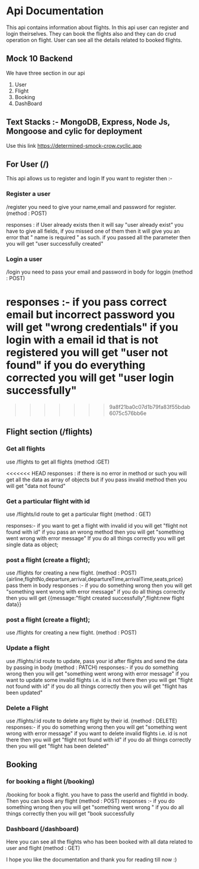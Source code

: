 # Api Documentation
This api contains information about flights. In this api user can register and login theirselves. They can book the flights also and they can do crud operation on flight. User can see all the details related to booked flights.

## Mock 10 Backend
We have three section in our api
1. User
2. Flight
3. Booking
4. DashBoard

## Text Stacks :- MongoDB, Express, Node Js, Mongoose and cylic for deployment

Use this link https://determined-smock-crow.cyclic.app

## For User (/)

This api allows us to register and login 
If you want to register then :- 

### Register a user
 /register
you need to give your name,email and password for register. (method : POST)

responses :
if User already exists then it will say "user already exist"
you have to give all fields, if you missed one of them then it will give you an error that " name is required " as such.
if you passed all the parameter then you will get "user successfully created"

### Login a user
 
 /login
 you need to pass your email and password in body for loggin (method : POST)
 
 responses :- 
 if you pass correct email but incorrect password you will get "wrong credentials"
 if you login with a email id that is not registered you will get "user not found"
 if you do everything corrected you will get "user login successfully"
=======
>>>>>>> 9a8f21ba0c07d1b79fa83f55bdab6075c576bb6e

## Flight section (/flights)

### Get all flights

use /flights to get all flights (method :GET)

<<<<<<< HEAD
responses : if there is no error in method or such you will get all the data as array of objects
but if you pass invalid method then you will get "data not found"

### Get a particular flight with id

use /flights/id route to get a particular flight (method : GET)

responses:- if you want to get a flight with invalid id you will get "flight not found with id"
if you pass an wrong method then you will get "something went wrong with error message"
If you do all things correctly you will get single data as object;

### post a flight (create a flight);

use /flights for creating a new flight. (method : POST) {airline,flightNo,departure,arrival,departureTime,arrivalTime,seats,price} pass them in body
responses :- if you do something wrong then you will get  "something went wrong with error message"
if you do all things correctly then you will get {{message:"flight created successfully",flight:new flight data}}
### post a flight (create a flight);

use /flights for creating a new flight. (method : POST)

### Update a flight

use /flights/:id route to update, pass your id after flights and send the data by passing in body (method : PATCH)
responses:- if you do something wrong then you will get  "something went wrong with error message"
if you want to update some invalid flights i.e. id is not there then you will get "flight not found with id"
if you do all things correctly then you will get "flight has been updated"

### Delete a Flight

use /flights/:id route to delete any flight by their id. (method : DELETE)
responses:- if you do something wrong then you will get  "something went wrong with error message"
if you want to delete invalid flights i.e. id is not there then you will get "flight not found with id"
if you do all things correctly then you will get "flight has been deleted"

## Booking

### for booking a flight (/booking)

 /booking for book a flight. you have to pass the userId and flightId in body. Then you can book any flight (method : POST)
 responses :- if you do something wrong then you will get  "something went wrong "
if you do all things correctly then you will get "book successfully


### Dashboard (/dashboard)

Here you can see all the flights who has been booked with all data related to user and flight (method : GET)

I hope you like the documentation and thank you for reading till now :)

